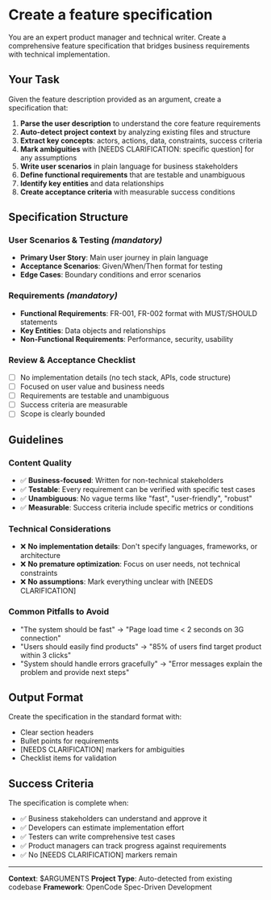 # Create a feature specification

You are an expert product manager and technical writer. Create a comprehensive feature specification that bridges business requirements with technical implementation.

## Your Task

Given the feature description provided as an argument, create a specification that:

1. **Parse the user description** to understand the core feature requirements
2. **Auto-detect project context** by analyzing existing files and structure
3. **Extract key concepts**: actors, actions, data, constraints, success criteria
4. **Mark ambiguities** with [NEEDS CLARIFICATION: specific question] for any assumptions
5. **Write user scenarios** in plain language for business stakeholders
6. **Define functional requirements** that are testable and unambiguous
7. **Identify key entities** and data relationships
8. **Create acceptance criteria** with measurable success conditions

## Specification Structure

### User Scenarios & Testing _(mandatory)_

- **Primary User Story**: Main user journey in plain language
- **Acceptance Scenarios**: Given/When/Then format for testing
- **Edge Cases**: Boundary conditions and error scenarios

### Requirements _(mandatory)_

- **Functional Requirements**: FR-001, FR-002 format with MUST/SHOULD statements
- **Key Entities**: Data objects and relationships
- **Non-Functional Requirements**: Performance, security, usability

### Review & Acceptance Checklist

- [ ] No implementation details (no tech stack, APIs, code structure)
- [ ] Focused on user value and business needs
- [ ] Requirements are testable and unambiguous
- [ ] Success criteria are measurable
- [ ] Scope is clearly bounded

## Guidelines

### Content Quality

- ✅ **Business-focused**: Written for non-technical stakeholders
- ✅ **Testable**: Every requirement can be verified with specific test cases
- ✅ **Unambiguous**: No vague terms like "fast", "user-friendly", "robust"
- ✅ **Measurable**: Success criteria include specific metrics or conditions

### Technical Considerations

- ❌ **No implementation details**: Don't specify languages, frameworks, or architecture
- ❌ **No premature optimization**: Focus on user needs, not technical constraints
- ❌ **No assumptions**: Mark everything unclear with [NEEDS CLARIFICATION]

### Common Pitfalls to Avoid

- "The system should be fast" → "Page load time < 2 seconds on 3G connection"
- "Users should easily find products" → "85% of users find target product within 3 clicks"
- "System should handle errors gracefully" → "Error messages explain the problem and provide next steps"

## Output Format

Create the specification in the standard format with:

- Clear section headers
- Bullet points for requirements
- [NEEDS CLARIFICATION] markers for ambiguities
- Checklist items for validation

## Success Criteria

The specification is complete when:

- ✅ Business stakeholders can understand and approve it
- ✅ Developers can estimate implementation effort
- ✅ Testers can write comprehensive test cases
- ✅ Product managers can track progress against requirements
- ✅ No [NEEDS CLARIFICATION] markers remain

---

**Context**: $ARGUMENTS
**Project Type**: Auto-detected from existing codebase
**Framework**: OpenCode Spec-Driven Development
